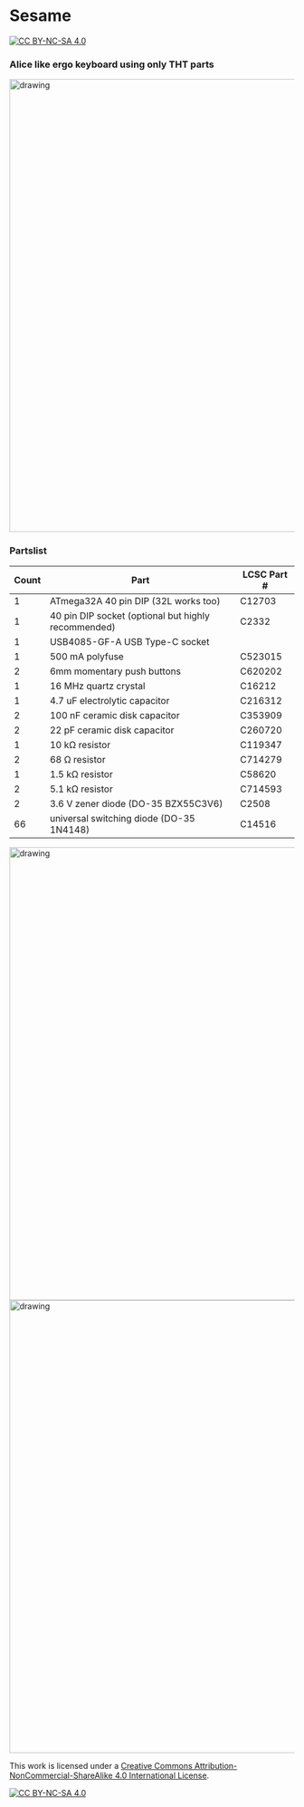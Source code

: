 # Sesame

[![CC BY-NC-SA 4.0][cc-by-nc-sa-shield]][cc-by-nc-sa]

### Alice like ergo keyboard using only THT parts

<img src="https://i.imgur.com/bQU1XQh.jpg" alt="drawing" width="800"/>

### Partslist
 |Count|Part|LCSC Part #|
 |-|-|-|
 |1|ATmega32A 40 pin DIP (32L works too)|C12703|
 |1|40 pin DIP socket (optional but highly recommended)|C2332|
 |1|USB4085-GF-A USB Type-C socket|
 |1|500 mA polyfuse|C523015|
 |2|6mm momentary push buttons|C620202|
 |1|16 MHz quartz crystal|C16212|
 |1|4.7 uF electrolytic capacitor|C216312|
 |2|100 nF ceramic disk capacitor|C353909|
 |2|22 pF ceramic disk capacitor|C260720|
 |1|10 kΩ resistor|C119347|
 |2|68 Ω resistor|C714279|
 |1|1.5 kΩ resistor|C58620|
 |2|5.1 kΩ resistor|C714593|
 |2|3.6 V zener diode (DO-35 BZX55C3V6)|C2508|
 |66|universal switching diode (DO-35 1N4148)|C14516|

<img src="https://files.elmo.space/kicad_images/sesame-Front.png" alt="drawing" width="800"/>
<img src="https://files.elmo.space/kicad_images/sesame-Back.png" alt="drawing" width="800"/>

This work is licensed under a
[Creative Commons Attribution-NonCommercial-ShareAlike 4.0 International License][cc-by-nc-sa].

[![CC BY-NC-SA 4.0][cc-by-nc-sa-image]][cc-by-nc-sa]

[cc-by-nc-sa]: http://creativecommons.org/licenses/by-nc-sa/4.0/
[cc-by-nc-sa-image]: https://licensebuttons.net/l/by-nc-sa/4.0/88x31.png
[cc-by-nc-sa-shield]: https://img.shields.io/badge/License-CC%20BY--NC--SA%204.0-lightgrey.svg
